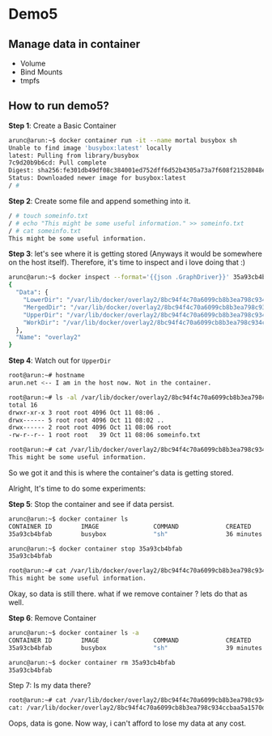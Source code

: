 # Demo5

## Manage data in container

 * Volume
  * Bind Mounts
  * tmpfs
  
## How to run demo5?

**Step 1**: Create a Basic Container 
```sh
arunc@arun:~$ docker container run -it --name mortal busybox sh
Unable to find image 'busybox:latest' locally
latest: Pulling from library/busybox
7c9d20b9b6cd: Pull complete 
Digest: sha256:fe301db49df08c384001ed752dff6d52b4305a73a7f608f21528048e8a08b51e
Status: Downloaded newer image for busybox:latest
/ # 
```
**Step 2**: Create some file and append something into it.
```sh
/ # touch someinfo.txt
/ # echo "This might be some useful information." >> someinfo.txt 
/ # cat someinfo.txt 
This might be some useful information.
```

**Step 3**: let's see where it is getting stored (Anyways it would be somewhere on the host itself). Therefore, it's time to inspect and i love doing that :) 

```sh
arunc@arun:~$ docker inspect --format='{{json .GraphDriver}}' 35a93cb4bfab
{
  "Data": {
    "LowerDir": "/var/lib/docker/overlay2/8bc94f4c70a6099cb8b3ea798c934ccbaa5a1570dcecab31f917288366319f7b-init/diff:/var/lib/docker/overlay2/138eef034e690e4ab930d4d028ce96379372a68c44d37474a41bd765c936e3fb/diff",
    "MergedDir": "/var/lib/docker/overlay2/8bc94f4c70a6099cb8b3ea798c934ccbaa5a1570dcecab31f917288366319f7b/merged",
    "UpperDir": "/var/lib/docker/overlay2/8bc94f4c70a6099cb8b3ea798c934ccbaa5a1570dcecab31f917288366319f7b/diff",
    "WorkDir": "/var/lib/docker/overlay2/8bc94f4c70a6099cb8b3ea798c934ccbaa5a1570dcecab31f917288366319f7b/work"
  },
  "Name": "overlay2"
}
```

**Step 4**: Watch out for `UpperDir`  
```sh
root@arun:~# hostname
arun.net <-- I am in the host now. Not in the container. 

root@arun:~# ls -al /var/lib/docker/overlay2/8bc94f4c70a6099cb8b3ea798c934ccbaa5a1570dcecab31f917288366319f7b/diff
total 16
drwxr-xr-x 3 root root 4096 Oct 11 08:06 .
drwx------ 5 root root 4096 Oct 11 08:02 ..
drwx------ 2 root root 4096 Oct 11 08:06 root
-rw-r--r-- 1 root root   39 Oct 11 08:06 someinfo.txt

root@arun:~# cat /var/lib/docker/overlay2/8bc94f4c70a6099cb8b3ea798c934ccbaa5a1570dcecab31f917288366319f7b/diff/someinfo.txt 
This might be some useful information.
```

So we got it and this is where the container's data is getting stored. 

Alright, It's time to do some experiments:

**Step 5**: Stop the container and see if data persist.
```sh
arunc@arun:~$ docker container ls
CONTAINER ID        IMAGE               COMMAND             CREATED             STATUS              PORTS               NAMES
35a93cb4bfab        busybox             "sh"                36 minutes ago      Up 36 minutes                           mortal

arunc@arun:~$ docker container stop 35a93cb4bfab
35a93cb4bfab

root@arun:~# cat /var/lib/docker/overlay2/8bc94f4c70a6099cb8b3ea798c934ccbaa5a1570dcecab31f917288366319f7b/diff/someinfo.txt 
This might be some useful information.
```
Okay, so data is still there. what if we remove container ? lets do that as well. 

**Step 6**: Remove Container
```sh
arunc@arun:~$ docker container ls -a
CONTAINER ID        IMAGE               COMMAND             CREATED             STATUS                       PORTS               NAMES
35a93cb4bfab        busybox             "sh"                39 minutes ago      Exited (137) 2 minutes ago                       mortal

arunc@arun:~$ docker container rm 35a93cb4bfab
35a93cb4bfab
```

Step 7: Is my data there?
```sh
root@arun:~# cat /var/lib/docker/overlay2/8bc94f4c70a6099cb8b3ea798c934ccbaa5a1570dcecab31f917288366319f7b/diff/someinfo.txt 
cat: /var/lib/docker/overlay2/8bc94f4c70a6099cb8b3ea798c934ccbaa5a1570dcecab31f917288366319f7b/diff/someinfo.txt: No such file or directory
```
Oops, data is gone. Now way, i can't afford to lose my data at any cost. 

